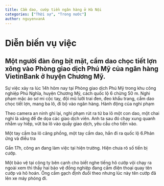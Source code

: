```yaml
---
title: Cầm dao, cướp tiền ngân hàng ở Hà Nội
categories: ["Thời sự", "Trong nước"]
author: nguyenvanA
---
```

# Diễn biến vụ việc

## Một người đàn ông bịt mặt, cầm dao chọc tiết lợn xông vào Phòng giao dịch Phú Mỹ của ngân hàng VietinBank ở huyện Chương Mỹ.​

Sự việc xảy ra lúc 14h hôm nay tại Phòng giao dịch Phú Mỹ trong khu công nghiệp Phú Nghĩa, huyện Chương Mỹ, cách quốc lộ 6 chừng 50 m. Nghi phạm mặc áo sơ mi cộc tay, đội mũ lưỡi trai đen, đeo khẩu trang, cầm dao chọc tiết lợn, mang ba lô, đi bộ vào ngân hàng.​
Hành động của nghi phạm

Theo camera an ninh ghi lại, nghi phạm rút ra từ ba lô một con dao, một chai nghi là xăng để đe dọa các giao dịch viên. Anh ta sau đó chạy xung quanh nhằm uy hiếp, vứt ba lô vào quầy giao dịch, yêu cầu cho tiền vào.​

Một tay cầm ba lô căng phồng, một tay cầm dao, hắn đi ra quốc lộ 6.​
Phản ứng và điều tra

Gần 17h, công an đang làm việc tại hiện trường. Hiện chưa rõ số tiền bị cướp.​

Một bảo vệ tại công ty bên cạnh cho biết nghe tiếng hô cướp vội chạy ra ngoài xem thì thấy hai bảo vệ đồng nghiệp đang cầm điện thoại quay tên cướp và hô hoán. Ông cầm gạch định đuổi theo nhưng lúc này tên cướp đã lên xe máy phóng đi.​
